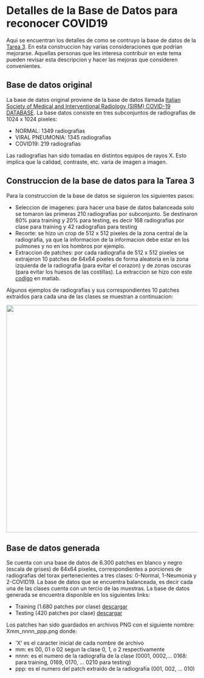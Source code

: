 # Detalles de la Base de Datos para reconocer COVID19

Aqui se encuentran los detalles de como se contruyo la base de datos de la [Tarea 3](https://github.com/domingomery/patrones/blob/master/tareas/Tarea_03). En esta construccion hay varias consideraciones que podrian mejorarse. Aquellas personas que les interesa contribuir en este tema pueden revisar esta descripcion y hacer las mejoras que consideren convenientes.


## Base de datos original
La base de datos original proviene de la base de datos llamada [Italian Society of Medical and Interventional Radiology (SIRM) COVID-19 DATABASE](https://www.kaggle.com/tawsifurrahman/covid19-radiography-database). La base datos consiste en tres subconjuntos de radiografias de 1024 x 1024 pixeles:

- NORMAL: 1349 radiografias
- VIRAL PNEUMONIA: 1345 radiografias
- COVID19: 219 radiografias

Las radiografias han sido tomadas en distintos equipos de rayos X. Esto implica que la calidad, contraste, etc. varia de imagen a imagen.


## Construccion de la base de datos para la Tarea 3
Para la construccion de la base de datos se siguieron los siguientes pasos:

- Seleccion de imagenes: para hacer una base de datos balanceada solo se tomaron las primeras 210 radiografias por subconjunto. Se destinaron 80% para training y 20% para testing, es decir 168 radiografias por clase para training y 42 radiografias para testing
- Recorte: se hizo un crop de 512 x 512 pixeles de la zona central de la radiografia, ya que la informacion de la informacion debe estar en los pulmones y no en los hombros por ejemplo.
- Extraccion de patches: por cada radiografia de 512 x 512 pixeles se extrajeron 10 patches de 64x64 pixeles de forma aleatoria en la zona izquierda de la radiografia (para evitar el corazon) y de zonas oscuras (para evitar los huesos de las costillas). La extraccion se hizo con este [codigo](https://github.com/domingomery/patrones/blob/master/tareas/Tarea_03/detalles/croprx.m) en matlab.

Algunos ejemplos de radiografias y sus correspondientes 10 patches extraidos para cada una de las clases se muestran a continuacion:

<img src="https://github.com/domingomery/patrones/blob/master/tareas/Tarea_03/data/example.jpg" width="600">

## Base de datos generada
Se cuenta con una base de datos de 6.300 patches en blanco y negro (escala de grises) de 64x64 pixeles, correspondientes a porciones de radiografias del torax pertenecientes a tres clases: 0-Normal, 1-Neumonia y 2-COVID19. La base de datos que se encuentra balanceada, es decir cada una de las clases cuenta con un tercio de las muestras. La base de datos generada se encuentra disponible en los siguientes links:

* Training (1.680 patches por clase) [descargar](https://github.com/domingomery/patrones/blob/master/tareas/Tarea_03/data/train.zip)
* Testing (420 patches por clase) [descargar](https://github.com/domingomery/patrones/blob/master/tareas/Tarea_03/data/test.zip)

Los patches han sido guardados en archivos PNG con el siguiente nombre: Xmm_nnnn_ppp.png donde:

- 'X' es el caracter inicial de cada nombre de archivo
- mm: es 00, 01 o 02 segun la clase 0, 1, o 2 respectivamente
- nnnn: es el numero de la radiografia de la clase (0001, 0002,... 0168: para training, 0169, 0170, ... 0210 para testing)
- ppp: es el numero del patch extraido de la radiografia (001, 002, ... 010)  
